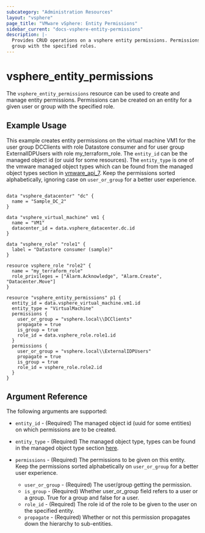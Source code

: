 ```yaml
---
subcategory: "Administration Resources"
layout: "vsphere"
page_title: "VMware vSphere: Entity Permissions"
sidebar_current: "docs-vsphere-entity-permissions"
description: |-
  Provides CRUD operations on a vsphere entity permissions. Permissions can be created on an entity for a given user or 
  group with the specified roles.
---
```


# vsphere\_entity\_permissions

The `vsphere_entity_permissions` resource can be used to create and manage entity permissions. 
Permissions can be created on an entity for a given user or group with the specified role.

## Example Usage

This example creates entity permissions on the virtual machine VM1 for the user group DCClients with role Datastore 
consumer and for user group ExternalIDPUsers with role my_terraform_role. The `entity_id` can be the managed object id
(or uuid for some resources). The `entity_type` is one of the vmware managed object types which can be found from the 
managed object types section in [vmware_api_7](https://code.vmware.com/apis/968/vsphere). Keep the permissions sorted
alphabetically, ignoring case on `user_or_group` for a better user experience.


```hcl

data "vsphere_datacenter" "dc" {
  name = "Sample_DC_2"
}

data "vsphere_virtual_machine" vm1 {
  name = "VM1"
  datacenter_id = data.vsphere_datacenter.dc.id
}

data "vsphere_role" "role1" {
  label = "Datastore consumer (sample)"
}

resource vsphere_role "role2" {
  name = "my_terraform_role"
  role_privileges = ["Alarm.Acknowledge", "Alarm.Create", "Datacenter.Move"]
}

resource "vsphere_entity_permissions" p1 {
  entity_id = data.vsphere_virtual_machine.vm1.id
  entity_type = "VirtualMachine"
  permissions {
    user_or_group = "vsphere.local\\DCClients"
    propagate = true
    is_group = true
    role_id = data.vsphere_role.role1.id
  }
  permissions {
    user_or_group = "vsphere.local\\ExternalIDPUsers"
    propagate = true
    is_group = true
    role_id = vsphere_role.role2.id
  }
}

```

## Argument Reference

The following arguments are supported:

* `entity_id`   - (Required) The managed object id (uuid for some entities) on which permissions are to be created.
* `entity_type` - (Required) The managed object type, types can be found in the managed object type section 
   [here](https://code.vmware.com/apis/968/vsphere).

* `permissions`     - (Required) The permissions to be given on this entity. Keep the permissions sorted
                       alphabetically on `user_or_group` for a better user experience.
  * `user_or_group` - (Required) The user/group getting the permission.
  * `is_group`      - (Required) Whether user_or_group field refers to a user or a group. True for a group and false for a user.
  * `role_id`       - (Required) The role id of the role to be given to the user on the specified entity.
  * `propagate`     - (Required) Whether or not this permission propagates down the hierarchy to sub-entities.

